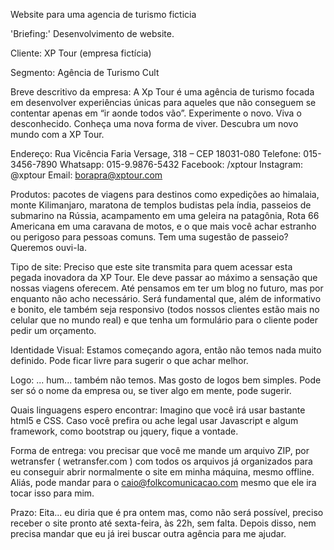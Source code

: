 Website para uma agencia de turismo ficticia


'Briefing:' Desenvolvimento de website.

Cliente:  XP Tour (empresa fictícia)

Segmento:  Agência de Turismo Cult

Breve descritivo da empresa: A Xp Tour é uma agência de turismo focada em desenvolver experiências únicas para aqueles que não conseguem se contentar apenas em “ir aonde todos vão”. Experimente o novo. Viva o desconhecido. Conheça uma nova forma de viver. Descubra um novo mundo com a XP Tour.

Endereço: Rua Vicência Faria Versage, 318 – CEP 18031-080
Telefone: 015-3456-7890
Whatsapp: 015-9.9876-5432
Facebook: /xptour
Instagram: @xptour
Email: borapra@xptour.com
 

Produtos: pacotes de viagens para destinos como expedições ao himalaia, monte Kilimanjaro, maratona de templos budistas pela índia, passeios de submarino na Rússia, acampamento em uma geleira na patagônia, Rota 66 Americana em uma caravana de motos, e o que mais você achar estranho ou perigoso para pessoas comuns. Tem uma sugestão de passeio? Queremos ouvi-la.

Tipo de site: Preciso que este site transmita para quem acessar esta pegada inovadora da XP Tour. Ele deve passar ao máximo a sensação que nossas viagens oferecem. Até pensamos em ter um blog no futuro, mas por enquanto não acho necessário. Será fundamental que, além de informativo e bonito, ele também seja responsivo (todos nossos clientes estão mais no celular que no mundo real) e que tenha um formulário para o cliente poder pedir um orçamento.

Identidade Visual: Estamos começando agora, então não temos nada muito definido. Pode ficar livre para sugerir o que achar melhor.

Logo: ... hum... também não temos. Mas gosto de logos bem simples. Pode ser só o nome da empresa ou, se tiver algo em mente, pode sugerir.

Quais linguagens espero encontrar: Imagino que você irá usar bastante html5 e CSS. Caso você prefira ou ache legal usar Javascript e algum framework, como bootstrap ou jquery, fique a vontade.

Forma de entrega: vou precisar que você me mande um arquivo ZIP, por wetransfer ( wetransfer.com ) com todos os arquivos já organizados para eu conseguir abrir normalmente o site em minha máquina, mesmo offline. Aliás, pode mandar para o caio@folkcomunicacao.com mesmo que ele ira tocar isso para mim.

Prazo: Eita... eu diria que é pra ontem mas, como não será possível, preciso receber o site pronto até sexta-feira, às 22h, sem falta. Depois disso, nem precisa mandar que eu já irei buscar outra agência para me ajudar.